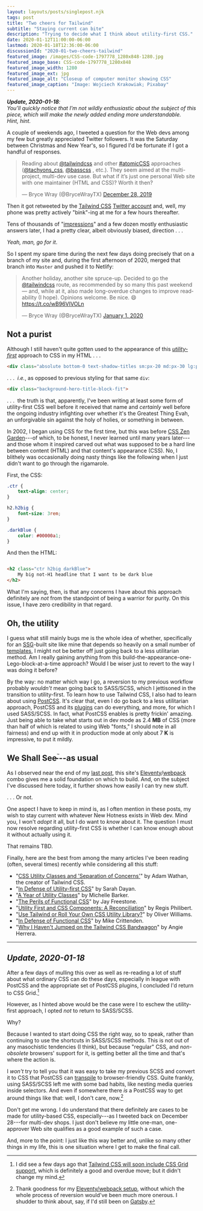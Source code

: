 ```yaml
---
layout: layouts/posts/singlepost.njk
tags: post
title: "Two cheers for Tailwind"
subtitle: "Staying current can bite"
description: "Trying to decide what I think about utility-first CSS."
date: 2020-01-12T11:00:00-06:00
lastmod: 2020-01-18T12:36:00-06:00
discussionId: "2020-01-two-cheers-tailwind"
featured_image: /images/CSS-code-1797778_1280x848-1280.jpg
featured_image_base: CSS-code-1797778_1280x848
featured_image_width: 1280
featured_image_ext: jpg
featured_image_alt: "Closeup of computer monitor showing CSS"
featured_image_caption: "Image: Wojciech Krakowiak; Pixabay"
---
```


<div class="yellowBox">
	<p><em><strong>Update, 2020-01-18</strong>:</em><br />
	<em>You&rsquo;ll quickly notice that I&rsquo;m not wildly enthusiastic about the subject of this piece, which will make the newly added ending more understandable. Hint,&nbsp;hint.</em></p>
</div>

A couple of weekends ago, I tweeted a question for the Web devs among my few but greatly appreciated Twitter followers. It was the Saturday between Christmas and New Year's, so I figured I'd be fortunate if I got a handful of responses.

<blockquote class="twitter-tweet"><p lang="en" dir="ltr">Reading about <a href="https://twitter.com/tailwindcss?ref_src=twsrc%5Etfw">@tailwindcss</a> and other <a href="https://twitter.com/hashtag/atomicCSS?src=hash&amp;ref_src=twsrc%5Etfw">#atomicCSS</a> approaches (<a href="https://twitter.com/tachyons_css?ref_src=twsrc%5Etfw">@tachyons_css</a>, <a href="https://twitter.com/basscss?ref_src=twsrc%5Etfw">@basscss</a> , etc.). They seem aimed at the multi-project, multi-dev use case. But what if it’s just one personal Web site with one maintainer (HTML and CSS)? Worth it then?</p>&mdash; Bryce Wray (@BryceWrayTX) <a href="https://twitter.com/BryceWrayTX/status/1210975092999704578?ref_src=twsrc%5Etfw">December 28, 2019</a></blockquote> <script async src="https://platform.twitter.com/widgets.js" charset="utf-8"></script>

Then it got retweeted by the [Tailwind CSS](https://tailwindcss.com) [Twitter account](https://twitter.com/tailwindcss) and, well, my phone was pretty actively "bink"-ing at me for a few hours thereafter.

Tens of thousands of "[impressions](https://help.twitter.com/en/managing-your-account/using-the-tweet-activity-dashboard)" and a few dozen mostly enthusiastic answers later, I had a pretty clear, albeit obviously biased, direction&nbsp;.&nbsp;.&nbsp;.

*Yeah, man, go for it*.

So I spent my spare time during the next few days doing precisely that on a branch of my site and, during the first afternoon of 2020, merged that branch into `Master` and pushed it to Netlify:

<blockquote class="twitter-tweet"><p lang="en" dir="ltr">Another holiday, another site spruce-up. Decided to go the <a href="https://twitter.com/tailwindcss?ref_src=twsrc%5Etfw">@tailwindcss</a> route, as recommended by so many this past weekend — and, while at it, also made long-overdue changes to improve readability (I hope). Opinions welcome. Be nice. 😄<a href="https://t.co/wB96VIVOLn">https://t.co/wB96VIVOLn</a></p>&mdash; Bryce Wray (@BryceWrayTX) <a href="https://twitter.com/BryceWrayTX/status/1212496201385418753?ref_src=twsrc%5Etfw">January 1, 2020</a></blockquote> <script async src="https://platform.twitter.com/widgets.js" charset="utf-8"></script>

## Not a purist

Although I still haven't quite gotten used to the appearance of this *[utility-first](https://tailwindcss.com/docs/utility-first/)* approach to CSS in my HTML&nbsp;.&nbsp;.&nbsp;.

```html
<div class="absolute bottom-0 text-shadow-titles sm:px-20 md:px-30 lg:px-36 pt-6 gradient-titles w-full min-w-full">
```

.&nbsp;.&nbsp;.&nbsp; *i.e.*, as opposed to previous styling for that same `div`:

```html
<div class="background-hero-title-block-fit">
```

.&nbsp;.&nbsp;.&nbsp; the truth is that, apparently, I've been writing at least some form of utility-first CSS well before it received that name and *certainly* well before the ongoing industry infighting over whether it's the Greatest Thing Evah, an unforgivable sin against the holy of holies, or something in between.

In 2002, I began using CSS for the first time, but this was before [CSS Zen Garden](https://en.wikipedia.org/wiki/CSS_Zen_Garden)---of which, to be honest, I never learned until many years later---and those whom it inspired carved out what was supposed to be a hard line between content (HTML) and that content's appearance (CSS). No, I blithely was occasionally doing nasty things like the following when I just didn't want to go through the rigamarole.

First, the CSS:

```css
.ctr {
	text-align: center;
}

h2.h2big {
	font-size: 3rem;
}

.darkBlue {
	color: #00000a1;
}
```


And then the HTML:

```html

<h2 class="ctr h2big darkBlue">
	My big not-H1 headline that I want to be dark blue
</h2>

```

What I'm saying, then, is that any concerns I have about this approach definitely are *not* from the standpoint of being a warrior for purity. On this issue, I have zero credibility in that regard.

## Oh, the utility

I guess what still mainly bugs me is the whole idea of whether, specifically for an [SSG](https://staticgen.com)-built site like mine that depends so heavily on a small number of [templates](https://www.11ty.dev/docs/templates/), I might not be better off just going back to a less utilitarian method. Am I really gaining anything from this build-the-appearance-one-Lego-block-at-a-time approach? Would I be wiser just to revert to the way I was doing it before?

By the way: no matter which way I go, a reversion to my previous workflow probably *wouldn't* mean going back to SASS/SCSS, which I jettisoned in the transition to utility-first. To learn how to use Tailwind CSS, I also had to learn about using [PostCSS](https://postcss.org). It's clear that, even I do go back to a less utilitarian approach, PostCSS and its [plugins](https://www.postcss.parts) can do everything, and more, for which I used SASS/SCSS. In fact, what PostCSS enables is pretty frickin' amazing. Just being able to take what starts out in dev mode as 2.4&nbsp;**MB** of CSS (more than half of which is related to using Web "fonts," I should note in all fairness) and end up with it in production mode at only about 7&nbsp;**K** is impressive, to put it mildly.

## We Shall See<sup style="font-size: 0.5em; font-weight: normal; vertical-align: baseline; position: relative; top: -1.1em; margin-right: -1em;">&trade;</sup>---as usual

As I observed near the end of my [last post](/posts/2019/12/sorta-strange-ssg-trip), this site's [Eleventy](https://11ty.dev)/[webpack](https://webpack.js.org) combo gives me a solid foundation on which to build. And, on the subject I've discussed here today, it further shows how easily I can try new stuff.

.&nbsp;.&nbsp;. Or not.

One aspect I have to keep in mind is, as I often mention in these posts, my wish to stay current with whatever New Hotness exists in Web dev. Mind you, I won't *adopt* it all, but I do want to *know* about it. The question I must now resolve regarding utility-first CSS is whether I can know enough about it without actually using it.

That remains TBD.

Finally, here are the best from among the many articles I've been reading (often, several times) recently while considering all this stuff:

- "[CSS Utility Classes and 'Separation of Concerns'](https://adamwathan.me/css-utility-classes-and-separation-of-concerns/)" by Adam Wathan, the creator of Tailwind CSS.
- "[In Defense of Utility-first CSS](https://frontstuff.io/in-defense-of-utility-first-css)" by Sarah Dayan.
- "[A Year of Utility Classes](https://css-irl.info/a-year-of-utility-classes/)" by Michelle Barker.
- "[The Perils of Functional CSS](https://www.browserlondon.com/blog/2019/06/10/functional-css-perils/)" by Jay Freestone.
- "[Utility First and CSS Components: A Reconciliation](https://regisphilibert.com/note/utility-class-css-components-reconciled/)" by Regis Philibert.
- "[Use Tailwind or Roll Your Own CSS Utility Library?](https://blog.bitsrc.io/use-tailwind-or-roll-your-own-css-utility-library-fdaa89659117)" by Oliver Williams.
- "[In Defense of Functional CSS](https://critter.blog/2018/06/08/in-defense-of-functional-css/)" by Mike Crittenden.
- "[Why I Haven't Jumped on the Tailwind CSS Bandwagon](https://block81.com/blog/why-i-havent-jumped-on-the-tailwind-css-bandwagon)" by Angie Herrera.


<hr style="margin-bottom: 1em;" />

## *Update, 2020-01-18*

After a few days of mulling this over as well as re-reading a lot of stuff about what ordinary CSS can do these days, especially in league with PostCSS and the appropriate set of PostCSS plugins, I concluded I'd return to CSS Grid.[^TWCSSG]

[^TWCSSG]: I did see a few days ago that [Tailwind CSS will soon include CSS Grid support](https://github.com/tailwindcss/tailwindcss/releases/tag/v1.2.0-canary.4), which is definitely a good and overdue move; but it didn't change my mind.

However, as I hinted above would be the case were I to eschew the utility-first approach, I opted *not* to return to SASS/SCSS.

Why?

Because I wanted to start doing CSS the right way, so to speak, rather than continuing to use the shortcuts in SASS/SCSS methods. This is not out of any masochistic tendencies (I think), but because "regular" CSS, and *non-obsolete* browsers' support for it, is getting better all the time and that's where the action is.

I *won't* try to tell you that it was easy to take my previous SCSS and convert it to CSS that PostCSS can [transpile](https://en.wikipedia.org/wiki/Source-to-source_compiler) to browser-friendly CSS. Quite frankly, using SASS/SCSS left me with some bad habits, like nesting media queries inside selectors. And even if somewhere there *is* a PostCSS way to get around things like that: well, I don't care, now.[^elevwp]

[^elevwp]: Thank goodness for my [Eleventy/webpack setup](/posts/2019/12/packing-up), without which the whole process of reversion would've been much more onerous. I shudder to think about, say, if I'd still been on [Gatsby](/posts/2019/10/now-gatsby-geezer).

Don't get me wrong. I do understand that there definitely are cases to be made for utility-based CSS, especially---as I tweeted back on December 28---for multi-dev shops. I just don't believe my little one-man, one-approver Web site qualifies as a good example of such a case.

And, more to the point: I just like this way better and, unlike so many other things in my life, this is one situation where I get to make the final call.